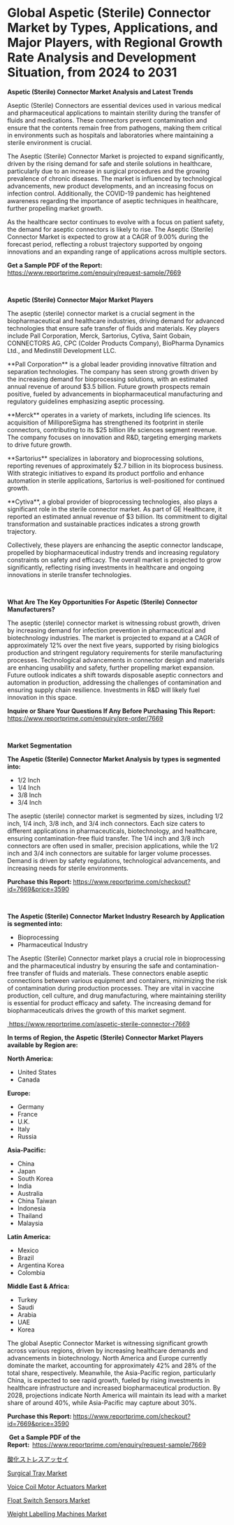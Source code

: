 <p><h1>Global Aspetic (Sterile) Connector Market by Types, Applications, and Major Players, with Regional Growth Rate Analysis and Development Situation, from 2024 to 2031</h1></p><p><strong>Aspetic (Sterile) Connector Market Analysis and Latest Trends</strong></p>
<p><p>Aseptic (Sterile) Connectors are essential devices used in various medical and pharmaceutical applications to maintain sterility during the transfer of fluids and medications. These connectors prevent contamination and ensure that the contents remain free from pathogens, making them critical in environments such as hospitals and laboratories where maintaining a sterile environment is crucial. </p><p>The Aseptic (Sterile) Connector Market is projected to expand significantly, driven by the rising demand for safe and sterile solutions in healthcare, particularly due to an increase in surgical procedures and the growing prevalence of chronic diseases. The market is influenced by technological advancements, new product developments, and an increasing focus on infection control. Additionally, the COVID-19 pandemic has heightened awareness regarding the importance of aseptic techniques in healthcare, further propelling market growth.</p><p>As the healthcare sector continues to evolve with a focus on patient safety, the demand for aseptic connectors is likely to rise. The Aseptic (Sterile) Connector Market is expected to grow at a CAGR of 9.00% during the forecast period, reflecting a robust trajectory supported by ongoing innovations and an expanding range of applications across multiple sectors.</p></p>
<p><strong>Get a Sample PDF of the Report:&nbsp;</strong> <a href="https://www.reportprime.com/enquiry/request-sample/7669">https://www.reportprime.com/enquiry/request-sample/7669</a></p>
<p>&nbsp;</p>
<p><strong>Aspetic (Sterile) Connector Major Market Players</strong></p>
<p><p>The aseptic (sterile) connector market is a crucial segment in the biopharmaceutical and healthcare industries, driving demand for advanced technologies that ensure safe transfer of fluids and materials. Key players include Pall Corporation, Merck, Sartorius, Cytiva, Saint Gobain, CONNECTORS AG, CPC (Colder Products Company), BioPharma Dynamics Ltd., and Medinstill Development LLC.</p><p>**Pall Corporation** is a global leader providing innovative filtration and separation technologies. The company has seen strong growth driven by the increasing demand for bioprocessing solutions, with an estimated annual revenue of around $3.5 billion. Future growth prospects remain positive, fueled by advancements in biopharmaceutical manufacturing and regulatory guidelines emphasizing aseptic processing.</p><p>**Merck** operates in a variety of markets, including life sciences. Its acquisition of MilliporeSigma has strengthened its footprint in sterile connectors, contributing to its $25 billion life sciences segment revenue. The company focuses on innovation and R&D, targeting emerging markets to drive future growth.</p><p>**Sartorius** specializes in laboratory and bioprocessing solutions, reporting revenues of approximately $2.7 billion in its bioprocess business. With strategic initiatives to expand its product portfolio and enhance automation in sterile applications, Sartorius is well-positioned for continued growth.</p><p>**Cytiva**, a global provider of bioprocessing technologies, also plays a significant role in the sterile connector market. As part of GE Healthcare, it reported an estimated annual revenue of $3 billion. Its commitment to digital transformation and sustainable practices indicates a strong growth trajectory.</p><p>Collectively, these players are enhancing the aseptic connector landscape, propelled by biopharmaceutical industry trends and increasing regulatory constraints on safety and efficacy. The overall market is projected to grow significantly, reflecting rising investments in healthcare and ongoing innovations in sterile transfer technologies.</p></p>
<p>&nbsp;</p>
<p><strong>What Are The Key Opportunities For Aspetic (Sterile) Connector Manufacturers?</strong></p>
<p><p>The aseptic (sterile) connector market is witnessing robust growth, driven by increasing demand for infection prevention in pharmaceutical and biotechnology industries. The market is projected to expand at a CAGR of approximately 12% over the next five years, supported by rising biologics production and stringent regulatory requirements for sterile manufacturing processes. Technological advancements in connector design and materials are enhancing usability and safety, further propelling market expansion. Future outlook indicates a shift towards disposable aseptic connectors and automation in production, addressing the challenges of contamination and ensuring supply chain resilience. Investments in R&D will likely fuel innovation in this space.</p></p>
<p><strong>Inquire or Share Your Questions If Any Before Purchasing This Report:</strong> <a href="https://www.reportprime.com/enquiry/pre-order/7669">https://www.reportprime.com/enquiry/pre-order/7669</a></p>
<p>&nbsp;</p>
<p><strong>Market Segmentation</strong></p>
<p><strong>The Aspetic (Sterile) Connector Market Analysis by types is segmented into:</strong></p>
<p><ul><li>1/2 Inch</li><li>1/4 Inch</li><li>3/8 Inch</li><li>3/4 Inch</li></ul></p>
<p><p>The aseptic (sterile) connector market is segmented by sizes, including 1/2 inch, 1/4 inch, 3/8 inch, and 3/4 inch connectors. Each size caters to different applications in pharmaceuticals, biotechnology, and healthcare, ensuring contamination-free fluid transfer. The 1/4 inch and 3/8 inch connectors are often used in smaller, precision applications, while the 1/2 inch and 3/4 inch connectors are suitable for larger volume processes. Demand is driven by safety regulations, technological advancements, and increasing needs for sterile environments.</p></p>
<p><strong>Purchase this Report:&nbsp;</strong><a href="https://www.reportprime.com/checkout?id=7669&price=3590">https://www.reportprime.com/checkout?id=7669&price=3590</a></p>
<p>&nbsp;</p>
<p><strong>The Aspetic (Sterile) Connector Market Industry Research by Application is segmented into:</strong></p>
<p><ul><li>Bioprocessing</li><li>Pharmaceutical Industry</li></ul></p>
<p><p>The Aseptic (Sterile) Connector market plays a crucial role in bioprocessing and the pharmaceutical industry by ensuring the safe and contamination-free transfer of fluids and materials. These connectors enable aseptic connections between various equipment and containers, minimizing the risk of contamination during production processes. They are vital in vaccine production, cell culture, and drug manufacturing, where maintaining sterility is essential for product efficacy and safety. The increasing demand for biopharmaceuticals drives the growth of this market segment.</p></p>
<p><a href="https://www.reportprime.com/aspetic-sterile-connector-r7669">&nbsp;https://www.reportprime.com/aspetic-sterile-connector-r7669</a></p>
<p><strong>In terms of Region, the Aspetic (Sterile) Connector Market Players available by Region are:</strong></p>
<p>
    <p> <strong> North America: </strong>
        <ul>
            <li>United States</li>
            <li>Canada</li>
        </ul>
        </p> 
    <p> <strong> Europe: </strong>
        <ul>
            <li>Germany</li>
            <li>France</li>
            <li>U.K.</li>
            <li>Italy</li>
            <li>Russia</li>
        </ul>
        </p> 
    <p> <strong> Asia-Pacific: </strong>
        <ul>
            <li>China</li>
            <li>Japan</li>
            <li>South Korea</li>
            <li>India</li>
            <li>Australia</li>
            <li>China Taiwan</li>
            <li>Indonesia</li>
            <li>Thailand</li>
            <li>Malaysia</li>
        </ul>
        </p> 
    <p> <strong> Latin America: </strong>
        <ul>
            <li>Mexico</li>
            <li>Brazil</li>
            <li>Argentina Korea</li>
            <li>Colombia</li>
        </ul>
        </p> 
    <p> <strong> Middle East & Africa: </strong>
        <ul>
            <li>Turkey</li>
            <li>Saudi</li>
            <li>Arabia</li>
            <li>UAE</li>
            <li>Korea</li>
        </ul>
    </p>
    </p>
<p><p>The global Aseptic Connector Market is witnessing significant growth across various regions, driven by increasing healthcare demands and advancements in biotechnology. North America and Europe currently dominate the market, accounting for approximately 42% and 28% of the total share, respectively. Meanwhile, the Asia-Pacific region, particularly China, is expected to see rapid growth, fueled by rising investments in healthcare infrastructure and increased biopharmaceutical production. By 2028, projections indicate North America will maintain its lead with a market share of around 40%, while Asia-Pacific may capture about 30%.</p></p>
<p><strong>Purchase this Report: </strong><a href="https://www.reportprime.com/checkout?id=7669&price=3590">https://www.reportprime.com/checkout?id=7669&price=3590</a></p>
<p>&nbsp;<strong>Get a Sample PDF of the Report:&nbsp;&nbsp;</strong><a href="https://www.reportprime.com/enquiry/request-sample/7669">https://www.reportprime.com/enquiry/request-sample/7669</a></p>
<p><strong></strong></p>
<p><p><a href="https://medium.com/@maudabbott7/oxidative-stress-assay-market-%E3%81%AE%E3%82%B0%E3%83%AD%E3%83%BC%E3%83%90%E3%83%AB%E5%B8%82%E5%A0%B4%E6%A6%82%E8%A6%81%E3%81%AF-%E4%B8%96%E7%95%8C%E3%81%8A%E3%82%88%E3%81%B3%E4%B8%BB%E8%A6%81%E5%B8%82%E5%A0%B4%E3%81%AB%E3%81%8A%E3%81%91%E3%82%8B%E6%A5%AD%E7%95%8C%E3%81%AB%E5%BD%B1%E9%9F%BF%E3%82%92%E4%B8%8E%E3%81%88%E3%82%8B%E4%B8%BB%E8%A6%81%E3%81%AA%E3%83%88%E3%83%AC%E3%83%B3%E3%83%89%E3%81%AB%E3%81%A4%E3%81%84%E3%81%A6-%E7%8B%AC%E8%87%AA%E3%81%AE%E8%A6%96%E7%82%B9%E3%82%92%E6%8F%90%E4%BE%9B%E3%81%97%E3%81%BE%E3%81%99-698f19ed02ad">酸化ストレスアッセイ</a></p><p><a href="https://issuu.com/reportprime-2/docs/surgical-tray-market-size-2030.pptx_394acca313cd10">Surgical Tray Market</a></p><p><a href="https://github.com/BellAuer/Market-Research-Report-List-1/blob/main/voice-coil-motor-actuators-market.md">Voice Coil Motor Actuators Market</a></p><p><a href="https://www.linkedin.com/pulse/float-switch-sensors-market-size-segmentation-trends-growth-ntzve?trackingId=W3KGfrLYRoCkiC4rg99mdg%3D%3D">Float Switch Sensors Market</a></p><p><a href="https://github.com/SamiaChowdhury801/Market-Research-Report-List-1/blob/main/weight-labelling-machines-market.md">Weight Labelling Machines Market</a></p></p>